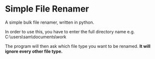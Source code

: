 # Simple File Renamer
 A simple bulk file renamer, written in python. 

In order to use this, you have to enter the full directory name e.g. C:\users\sam\documents\work

The program will then ask which file type you want to be renamed. <b>It will ignore every other file type.</b>